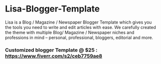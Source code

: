 # Lisa-Blogger-Template
Lisa is a Blog / Magazine / Newspaper Blogger Template which gives you the tools you need to write and edit articles with ease. We carefully created the theme with multiple Blog/ Magazine / Newspaper niches and professions in mind – personal, professional, bloggers, editorial and more.

<h3>Customized blogger Template @ $25 : <a href="https://www.fiverr.com/s2/ceb7759ae8" target="_blank">https://www.fiverr.com/s2/ceb7759ae8</a></h3>
